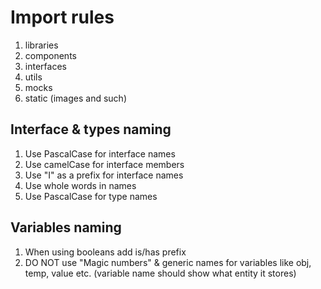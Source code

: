 
# Import rules

1. libraries
2. components
3. interfaces
4. utils
5. mocks
6. static (images and such)

## Interface & types naming 
1. Use PascalCase for interface names
2. Use camelCase for interface members
3. Use "I" as a prefix for interface names
4. Use whole words in names
5. Use PascalCase for type names

## Variables  naming
1. When using booleans add is/has prefix
2. DO NOT use "Magic numbers" & generic names for variables like obj, temp, value etc. (variable name should show what entity it stores)
